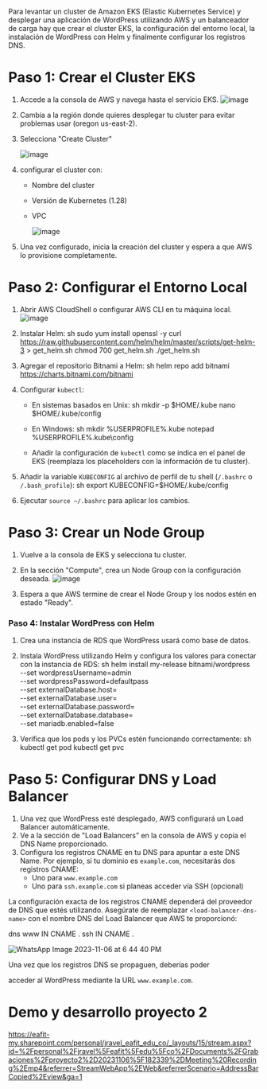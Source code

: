 
Para levantar un cluster de Amazon EKS (Elastic Kubernetes Service) y desplegar una aplicación de WordPress utilizando AWS y un balanceador de carga hay que crear el cluster EKS, la configuración del entorno local, la instalación de WordPress con Helm y finalmente configurar los registros DNS. 

# Paso 1: Crear el Cluster EKS
1. Accede a la consola de AWS y navega hasta el servicio EKS.
   ![image](https://github.com/jacevareafit/jravel-st0263/assets/68928490/51d98d34-76ce-4df0-b6a5-cbdbeeba282c)

3. Cambia a la región donde quieres desplegar tu cluster para evitar problemas usar (oregon us-east-2).
4. Selecciona "Create Cluster"

   ![image](https://github.com/jacevareafit/jravel-st0263/assets/68928490/b40e064f-3ea2-4918-acad-1143b4c5d88a)
5. configurar el cluster con:

   - Nombre del cluster
   - Versión de Kubernetes (1.28)
   - VPC
  
     ![image](https://github.com/jacevareafit/jravel-st0263/assets/68928490/d08fceab-1b07-4619-b6bb-7b76ac9d7aaa)

6. Una vez configurado, inicia la creación del cluster y espera a que AWS lo provisione completamente.

# Paso 2: Configurar el Entorno Local
1. Abrir AWS CloudShell o configurar AWS CLI en tu máquina local.
   ![image](https://github.com/jacevareafit/jravel-st0263/assets/68928490/6fb5b295-a181-426e-8785-000504441f38)

3. Instalar Helm:
   sh
   sudo yum install openssl -y 
   curl https://raw.githubusercontent.com/helm/helm/master/scripts/get-helm-3 > get_helm.sh
   chmod 700 get_helm.sh 
   ./get_helm.sh
   
4. Agregar el repositorio Bitnami a Helm:
   sh
   helm repo add bitnami https://charts.bitnami.com/bitnami
   
5. Configurar `kubectl`:
   - En sistemas basados en Unix:
     sh
     mkdir -p $HOME/.kube
     nano $HOME/.kube/config
     
   - En Windows:
     sh
     mkdir %USERPROFILE%\.kube
     notepad %USERPROFILE%\.kube\config
     
   - Añadir la configuración de `kubectl` como se indica en el panel de EKS (reemplaza los placeholders con la información de tu cluster).
     
6. Añadir la variable `KUBECONFIG` al archivo de perfil de tu shell (`/.bashrc` o `/.bash_profile`):
   sh
   export KUBECONFIG=$HOME/.kube/config
   
8. Ejecutar `source ~/.bashrc` para aplicar los cambios.

# Paso 3: Crear un Node Group
1. Vuelve a la consola de EKS y selecciona tu cluster.
2. En la sección "Compute", crea un Node Group con la configuración deseada.
   ![image](https://github.com/jacevareafit/jravel-st0263/assets/68928490/a7ce2b0c-dd79-4f4f-ad3a-36fc768a2d52)

4. Espera a que AWS termine de crear el Node Group y los nodos estén en estado "Ready".

### Paso 4: Instalar WordPress con Helm
1. Crea una instancia de RDS que WordPress usará como base de datos.
2. Instala WordPress utilizando Helm y configura los valores para conectar con la instancia de RDS:
   sh
   helm install my-release bitnami/wordpress \
     --set wordpressUsername=admin \
     --set wordpressPassword=defaultpass \
     --set externalDatabase.host=<your-rds-endpoint> \
     --set externalDatabase.user=<your-rds-username> \
     --set externalDatabase.password=<your-rds-password> \
     --set externalDatabase.database=<your-rds-database-name> \
     --set mariadb.enabled=false
   
3. Verifica que los pods y los PVCs estén funcionando correctamente:
   sh
   kubectl get pod
   kubectl get pvc
   

# Paso 5: Configurar DNS y Load Balancer
1. Una vez que WordPress esté desplegado, AWS configurará un Load Balancer automáticamente.
2. Ve a la sección de "Load Balancers" en la consola de AWS y copia el DNS Name proporcionado.
3. Configura los registros CNAME en tu DNS para apuntar a este DNS Name. Por ejemplo, si tu dominio es `example.com`, necesitarás dos registros CNAME:
   - Uno para `www.example.com`
   - Uno para `ssh.example.com` si planeas acceder vía SSH (opcional)
   
La configuración exacta de los registros CNAME dependerá del proveedor de DNS que estés utilizando. Asegúrate de reemplazar `<load-balancer-dns-name>` con el nombre DNS del Load Balancer que AWS te proporcionó:

dns
www     IN CNAME <load-balancer-dns-name>.
ssh     IN CNAME <load-balancer-dns-name>.


![WhatsApp Image 2023-11-06 at 6 44 40 PM](https://github.com/jacevareafit/jravel-st0263/assets/68928490/f9787e1b-e03e-4d77-82b1-80fd3fda85bb)


Una vez que los registros DNS se propaguen, deberías poder

 acceder al WordPress mediante la URL `www.example.com`.


# Demo y desarrollo proyecto 2
https://eafit-my.sharepoint.com/personal/jravel_eafit_edu_co/_layouts/15/stream.aspx?id=%2Fpersonal%2Fjravel%5Feafit%5Fedu%5Fco%2FDocuments%2FGrabaciones%2Fproyecto2%2D20231106%5F182339%2DMeeting%20Recording%2Emp4&referrer=StreamWebApp%2EWeb&referrerScenario=AddressBarCopied%2Eview&ga=1


